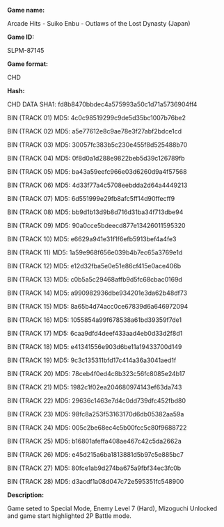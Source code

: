 **Game name:**

Arcade Hits - Suiko Enbu - Outlaws of the Lost Dynasty (Japan)

**Game ID:**

SLPM-87145

**Game format:**

CHD

**Hash:**

CHD DATA SHA1: fd8b8470bbdec4a575993a50c1d71a5736904ff4

BIN (TRACK 01) MD5: 4c0c98519299c9de5d35bc1007b76be2

BIN (TRACK 02) MD5: a5e77612e8c9ae78e3f27abf2bdce1cd

BIN (TRACK 03) MD5: 30057fc383b5c230e455f8d525488b70

BIN (TRACK 04) MD5: 0f8d0a1d288e9822beb5d39c126789fb

BIN (TRACK 05) MD5: ba43a59eefc966e03d6260d9a4f57568

BIN (TRACK 06) MD5: 4d33f77a4c5708eebdda2d64a4449213

BIN (TRACK 07) MD5: 6d551999e29fb8afc5ff14d90ffecff9

BIN (TRACK 08) MD5: bb9d1b13d9b8d716d31ba34f713dbe94

BIN (TRACK 09) MD5: 90a0cce5bdeecd877e13426011595320

BIN (TRACK 10) MD5: e6629a941e31f1f6efb5913bef4a4fe3

BIN (TRACK 11) MD5: 1a59e968f656e039b4b7ec65a3769e1d

BIN (TRACK 12) MD5: e12d32fba5e0e51e86cf415e0ace406b

BIN (TRACK 13) MD5: c0b5a5c29468affb9d5fc68cbac0169d

BIN (TRACK 14) MD5: a990982936dbe934201e3da62b48df73

BIN (TRACK 15) MD5: 8a65b4d74acc0ce67839d6a646972094

BIN (TRACK 16) MD5: 1055854a99f678538a61bd39359f7de1

BIN (TRACK 17) MD5: 6caa9dfd4deef433aad4eb0d33d2f8d1

BIN (TRACK 18) MD5: e41341556e903d6be11a19433700d149

BIN (TRACK 19) MD5: 9c3c135311bfd17c414a36a3041aed1f

BIN (TRACK 20) MD5: 78ceb4f0ed4c8b323c56fc8085e24b17

BIN (TRACK 21) MD5: 1982c1f02ea204680974143ef63da743

BIN (TRACK 22) MD5: 29636c1463e7d4c0dd739dfc452fbd80

BIN (TRACK 23) MD5: 98fc8a253f53163170d6db05382aa59a

BIN (TRACK 24) MD5: 005c2be68ec4c5b00fcc5c80f9688722

BIN (TRACK 25) MD5: b16801afeffa408ae467c42c5da2662a

BIN (TRACK 26) MD5: e45d215a6ba1813881d5b97c5e885bc7

BIN (TRACK 27) MD5: 80fce1ab9d274ba675a9fbf34ec3fc0b

BIN (TRACK 28) MD5: d3acdf1a08d047c72e595351fc548900

**Description:**

Game seted to Special Mode, Enemy Level 7 (Hard), Mizoguchi Unlocked and game start highlighted 2P Battle mode.
